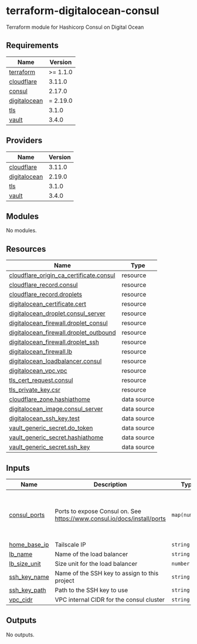 # terraform-digitalocean-consul
Terraform module for Hashicorp Consul on Digital Ocean

<!-- BEGIN_TF_DOCS -->
## Requirements

| Name | Version |
|------|---------|
| <a name="requirement_terraform"></a> [terraform](#requirement\_terraform) | >= 1.1.0 |
| <a name="requirement_cloudflare"></a> [cloudflare](#requirement\_cloudflare) | 3.11.0 |
| <a name="requirement_consul"></a> [consul](#requirement\_consul) | 2.17.0 |
| <a name="requirement_digitalocean"></a> [digitalocean](#requirement\_digitalocean) | = 2.19.0 |
| <a name="requirement_tls"></a> [tls](#requirement\_tls) | 3.1.0 |
| <a name="requirement_vault"></a> [vault](#requirement\_vault) | 3.4.0 |

## Providers

| Name | Version |
|------|---------|
| <a name="provider_cloudflare"></a> [cloudflare](#provider\_cloudflare) | 3.11.0 |
| <a name="provider_digitalocean"></a> [digitalocean](#provider\_digitalocean) | 2.19.0 |
| <a name="provider_tls"></a> [tls](#provider\_tls) | 3.1.0 |
| <a name="provider_vault"></a> [vault](#provider\_vault) | 3.4.0 |

## Modules

No modules.

## Resources

| Name | Type |
|------|------|
| [cloudflare_origin_ca_certificate.consul](https://registry.terraform.io/providers/cloudflare/cloudflare/3.11.0/docs/resources/origin_ca_certificate) | resource |
| [cloudflare_record.consul](https://registry.terraform.io/providers/cloudflare/cloudflare/3.11.0/docs/resources/record) | resource |
| [cloudflare_record.droplets](https://registry.terraform.io/providers/cloudflare/cloudflare/3.11.0/docs/resources/record) | resource |
| [digitalocean_certificate.cert](https://registry.terraform.io/providers/digitalocean/digitalocean/2.19.0/docs/resources/certificate) | resource |
| [digitalocean_droplet.consul_server](https://registry.terraform.io/providers/digitalocean/digitalocean/2.19.0/docs/resources/droplet) | resource |
| [digitalocean_firewall.droplet_consul](https://registry.terraform.io/providers/digitalocean/digitalocean/2.19.0/docs/resources/firewall) | resource |
| [digitalocean_firewall.droplet_outbound](https://registry.terraform.io/providers/digitalocean/digitalocean/2.19.0/docs/resources/firewall) | resource |
| [digitalocean_firewall.droplet_ssh](https://registry.terraform.io/providers/digitalocean/digitalocean/2.19.0/docs/resources/firewall) | resource |
| [digitalocean_firewall.lb](https://registry.terraform.io/providers/digitalocean/digitalocean/2.19.0/docs/resources/firewall) | resource |
| [digitalocean_loadbalancer.consul](https://registry.terraform.io/providers/digitalocean/digitalocean/2.19.0/docs/resources/loadbalancer) | resource |
| [digitalocean_vpc.vpc](https://registry.terraform.io/providers/digitalocean/digitalocean/2.19.0/docs/resources/vpc) | resource |
| [tls_cert_request.consul](https://registry.terraform.io/providers/hashicorp/tls/3.1.0/docs/resources/cert_request) | resource |
| [tls_private_key.csr](https://registry.terraform.io/providers/hashicorp/tls/3.1.0/docs/resources/private_key) | resource |
| [cloudflare_zone.hashiathome](https://registry.terraform.io/providers/cloudflare/cloudflare/3.11.0/docs/data-sources/zone) | data source |
| [digitalocean_image.consul_server](https://registry.terraform.io/providers/digitalocean/digitalocean/2.19.0/docs/data-sources/image) | data source |
| [digitalocean_ssh_key.test](https://registry.terraform.io/providers/digitalocean/digitalocean/2.19.0/docs/data-sources/ssh_key) | data source |
| [vault_generic_secret.do_token](https://registry.terraform.io/providers/hashicorp/vault/3.4.0/docs/data-sources/generic_secret) | data source |
| [vault_generic_secret.hashiathome](https://registry.terraform.io/providers/hashicorp/vault/3.4.0/docs/data-sources/generic_secret) | data source |
| [vault_generic_secret.ssh_key](https://registry.terraform.io/providers/hashicorp/vault/3.4.0/docs/data-sources/generic_secret) | data source |

## Inputs

| Name | Description | Type | Default | Required |
|------|-------------|------|---------|:--------:|
| <a name="input_consul_ports"></a> [consul\_ports](#input\_consul\_ports) | Ports to expose Consul on. See https://www.consul.io/docs/install/ports | `map(number)` | <pre>{<br>  "dns": 8600,<br>  "http": 8500,<br>  "serf-lan": 8301,<br>  "server": 8300<br>}</pre> | no |
| <a name="input_home_base_ip"></a> [home\_base\_ip](#input\_home\_base\_ip) | Tailscale IP | `string` | n/a | yes |
| <a name="input_lb_name"></a> [lb\_name](#input\_lb\_name) | Name of the load balancer | `string` | `"consul-lb"` | no |
| <a name="input_lb_size_unit"></a> [lb\_size\_unit](#input\_lb\_size\_unit) | Size unit for the load balancer | `number` | `1` | no |
| <a name="input_ssh_key_name"></a> [ssh\_key\_name](#input\_ssh\_key\_name) | Name of the SSH key to assign to this project | `string` | `"consul-key"` | no |
| <a name="input_ssh_key_path"></a> [ssh\_key\_path](#input\_ssh\_key\_path) | Path to the SSH key to use | `string` | `"~/.ssh/dokey.pub"` | no |
| <a name="input_vpc_cidr"></a> [vpc\_cidr](#input\_vpc\_cidr) | VPC internal CIDR for the consul cluster | `string` | `"10.10.20.0/24"` | no |

## Outputs

No outputs.
<!-- END_TF_DOCS -->